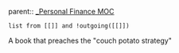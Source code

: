 parent:: [_Personal Finance MOC](_Personal%20Finance%20MOC.md)

```dataview
list from [[]] and !outgoing([[]])
```

A book that preaches the "couch potato strategy"